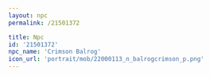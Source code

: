 ```yaml
---
layout: npc
permalink: /21501372

title: Npc
id: '21501372'
npc_name: 'Crimson Balrog'
icon_url: 'portrait/mob/22000113_n_balrogcrimson_p.png'
---
```

